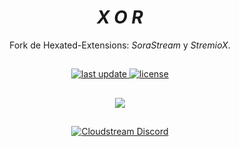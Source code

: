 <div align="center">

# *X O R*
Fork de Hexated-Extensions: _SoraStream_ y _StremioX_.

##

<!-- Badges -->
<p>
  <a href="">
    <img src="https://img.shields.io/github/last-commit/VectorHex/Xor/main" alt="last update" />
  </a>
  <a href="https://github.com/hexated/cloudstream-extensions-hexated/blob/master/LICENSE">
    <img src="https://img.shields.io/github/license/hexated/cloudstream-extensions-hexated.svg" alt="license" />
  </a>
</p>

##
<a href="https://github.com/AmineSoukara/Py-EgyBest-Api"><img src="https://img.shields.io/badge/Kotlin-8000FF?style=flat&logo=github&logoColor=white?logoWidth=100"></a>
##

[![Cloudstream Discord](https://invidget.switchblade.xyz/5Hus6fM)](https://discord.gg/5Hus6fM)

</div>

